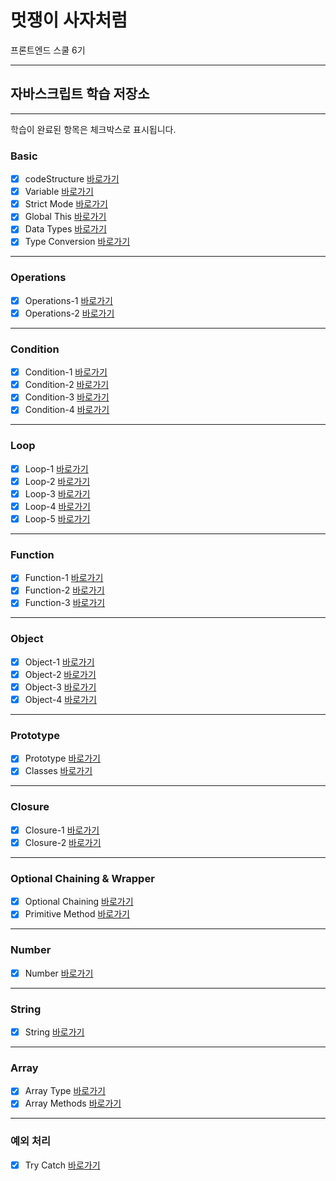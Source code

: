 # 멋쟁이 사자처럼

프론트엔드 스쿨 6기

---

## 자바스크립트 학습 저장소

---

학습이 완료된 항목은 체크박스로 표시됩니다.

### Basic

- [x] codeStructure [바로가기](https://github.com/seumomo/lion-javascript/blob/01.core/client/chapter/core/01.codeStructure.js)
- [x] Variable [바로가기](https://github.com/seumomo/lion-javascript/blob/01.core/client/chapter/core/02.variables.js)
- [x] Strict Mode [바로가기](https://github.com/seumomo/lion-javascript/blob/01.core/client/chapter/core/03.strictMode.js)
- [x] Global This [바로가기](https://github.com/seumomo/lion-javascript/blob/01.core/client/chapter/core/04.globalThis.js)
- [x] Data Types [바로가기](https://github.com/seumomo/lion-javascript/blob/01.core/client/chapter/core/05.dataTypes.js)
- [x] Type Conversion [바로가기](https://github.com/seumomo/lion-javascript/blob/01.core/client/chapter/core/06.typeConversion.js)

---

### Operations

- [x] Operations-1 [바로가기](https://github.com/seumomo/lion-javascript/blob/01.core/client/chapter/core/07-1.operations.js)
- [x] Operations-2 [바로가기](https://github.com/seumomo/lion-javascript/blob/01.core/client/chapter/core/07-2.operations.js)

---

### Condition

- [x] Condition-1 [바로가기](https://github.com/seumomo/lion-javascript/blob/01.core/client/chapter/core/08-1.condition.js)
- [x] Condition-2 [바로가기](https://github.com/seumomo/lion-javascript/blob/01.core/client/chapter/core/08-2.condition.js)
- [x] Condition-3 [바로가기](https://github.com/seumomo/lion-javascript/blob/01.core/client/chapter/core/08-3.condition.js)
- [x] Condition-4 [바로가기](https://github.com/seumomo/lion-javascript/blob/01.core/client/chapter/core/08-4.condition.js)

---

### Loop

- [x] Loop-1 [바로가기](https://github.com/seumomo/lion-javascript/blob/01.core/client/chapter/core/09-1.loop.js)
- [x] Loop-2 [바로가기](https://github.com/seumomo/lion-javascript/blob/01.core/client/chapter/core/09-2.loop.js)
- [x] Loop-3 [바로가기](https://github.com/seumomo/lion-javascript/blob/01.core/client/chapter/core/09-3.loop.js)
- [x] Loop-4 [바로가기](https://github.com/seumomo/lion-javascript/blob/01.core/client/chapter/core/09-4.loop.js)
- [x] Loop-5 [바로가기](https://github.com/seumomo/lion-javascript/blob/01.core/client/chapter/core/09-5.loop.js)

---

### Function

- [x] Function-1 [바로가기](https://github.com/seumomo/lion-javascript/blob/01.core/client/chapter/core/10-1.function.js)
- [x] Function-2 [바로가기](https://github.com/seumomo/lion-javascript/blob/01.core/client/chapter/core/10-2.function.js)
- [x] Function-3 [바로가기](https://github.com/seumomo/lion-javascript/blob/01.core/client/chapter/core/10-3.function.js)

---

### Object

- [x] Object-1 [바로가기](https://github.com/seumomo/lion-javascript/blob/01.core/client/chapter/core/11-1.object.js)
- [x] Object-2 [바로가기](https://github.com/seumomo/lion-javascript/blob/01.core/client/chapter/core/11-2.object.js)
- [x] Object-3 [바로가기](https://github.com/seumomo/lion-javascript/blob/01.core/client/chapter/core/11-3.object.js)
- [x] Object-4 [바로가기](https://github.com/seumomo/lion-javascript/blob/01.core/client/chapter/core/11-4.object.js)

---

### Prototype

- [x] Prototype [바로가기](https://github.com/seumomo/lion-javascript/blob/01.core/client/chapter/core/12.prototype.js)
- [x] Classes [바로가기](https://github.com/seumomo/lion-javascript/blob/01.core/client/chapter/core/13.classes.js)

---

### Closure

- [x] Closure-1 [바로가기](https://github.com/seumomo/lion-javascript/blob/01.core/client/chapter/core/14-1.closure.js)
- [x] Closure-2 [바로가기](https://github.com/seumomo/lion-javascript/blob/01.core/client/chapter/core/14-2.closure.js)

---

### Optional Chaining & Wrapper

- [x] Optional Chaining [바로가기](https://github.com/seumomo/lion-javascript/blob/01.core/client/chapter/core/15.optionalChaining.js)
- [x] Primitive Method [바로가기](https://github.com/seumomo/lion-javascript/blob/01.core/client/chapter/core/16.primitiveMethod.js)

---

### Number

- [x] Number [바로가기](https://github.com/seumomo/lion-javascript/blob/01.core/client/chapter/core/17.number.js)

---

### String

- [x] String [바로가기](https://github.com/seumomo/lion-javascript/blob/01.core/client/chapter/core/18.string.js)

---

### Array

- [x] Array Type [바로가기](https://github.com/seumomo/lion-javascript/blob/01.core/client/chapter/core/19.arrayType.js)
- [x] Array Methods [바로가기](https://github.com/seumomo/lion-javascript/blob/01.core/client/chapter/core/20.arrayMethod.js)

---

### 예외 처리

- [x] Try Catch [바로가기](https://github.com/seumomo/lion-javascript/blob/01.core/client/chapter/core/21.tryCatch.js)

